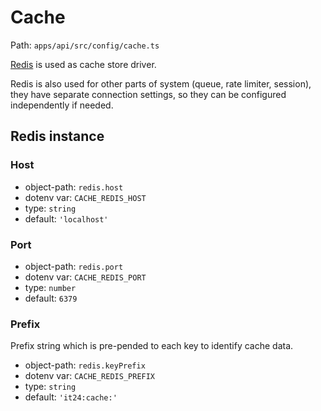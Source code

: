 # Cache

Path: `apps/api/src/config/cache.ts`

[Redis](https://redis.io) is used as cache store driver.

Redis is also used for other parts of system (queue, rate limiter, session), they have separate connection settings, so they can be configured independently if needed.

## Redis instance

### Host

- object-path: `redis.host`
- dotenv var: `CACHE_REDIS_HOST`
- type: `string`
- default: `'localhost'`

### Port

- object-path: `redis.port`
- dotenv var: `CACHE_REDIS_PORT`
- type: `number`
- default: `6379`

### Prefix

Prefix string which is pre-pended to each key to identify cache data.

- object-path: `redis.keyPrefix`
- dotenv var: `CACHE_REDIS_PREFIX`
- type: `string`
- default: `'it24:cache:'`
